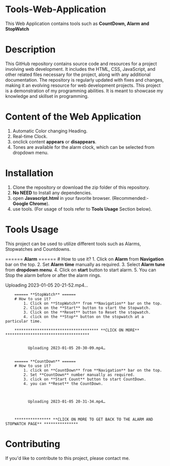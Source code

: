 
# Tools-Web-Application
This Web Application contains tools such as **CountDown, Alarm and StopWatch**


# Description
This GitHub repository contains source code and resources for a project involving web development. It includes the HTML, CSS, JavaScript, and other related files necessary for the project, along with any additional documentation. The repository is regularly updated with fixes and changes, making it an evolving resource for web development projects. This project is a demonstration of my programming abilities. It is meant to showcase my knowledge and skillset in programming.

# Content of the Web Application
1. Automatic Color changing Heading.
2. Real-time Clock.
3. onclick content **appears** or **disappears**.
4. Tones are available for the alarm clock, which can be selected from dropdown menu.


# Installation
1. Clone the repository or download the zip folder of this repository.
2. **No NEED** to Install any dependencies.
3. open **Javascript.html** in your favorite browser. (Recommended:- **Google Chrome**).
4. use tools. (For usage of tools refer to **Tools Usage** Section below).


# Tools Usage 
This project can be used to utilize different tools such as Alarms, Stopwatches and Countdowns.

====== **Alarm** ======
        # How to use it?
            1. Click on **Alarm** from **Navigation** bar on the top.
            2. Set **Alarm time** manually as required.
            3. Select **Alarm tune** from **dropdown menu**.
            4. Click on **start** button to start alarm.
            5. You can Stop the alarm before or after the alarm rings. 
        

   Uploading 2023-01-05 20-21-52.mp4…


        ====== **StopWatch** ======
        # How to use it?
            1. Click on **StopWatch** from **Navigation** bar on the top.
            2. Click on the **Start** button to start the Stopwatch.
            3. Click on the **Reset** button to Reset the stopwatch.
            4. click on the **Stop** button on the stopwatch at a particular time.
            
        ************************************* **CLICK ON MORE** *************************************
              

              Uploading 2023-01-05 20-30-09.mp4…


        ====== **CountDown** ======
        # How to use it?
            1. click on **CountDown** from **Navigation** bar on the top.
            2. Set **CountDown** number manually as required.
            3. click on **Start Count** button to start CountDown.
            4. you can **Reset** the CountDown. 

              

              Uploading 2023-01-05 20-31-34.mp4…



        **************** **CLICK ON MORE TO GET BACK TO THE ALARM AND STOPWATCH PAGE** ***************

# Contributing
If you'd like to contribute to this project, please contact me.

